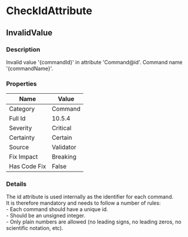 ﻿---  
uid: Validator_10_5_4  
---

# CheckIdAttribute

## InvalidValue

### Description

Invalid value '{commandId}' in attribute 'Command@id'. Command name '{commandName}'.

### Properties

| Name         | Value     |
| ------------ | --------- |
| Category     | Command   |
| Full Id      | 10.5.4    |
| Severity     | Critical  |
| Certainty    | Certain   |
| Source       | Validator |
| Fix Impact   | Breaking  |
| Has Code Fix | False     |

### Details

The id attribute is used internally as the identifier for each command.  
It is therefore mandatory and needs to follow a number of rules:  
\- Each command should have a unique id.  
\- Should be an unsigned integer.  
\- Only plain numbers are allowed (no leading signs, no leading zeros, no scientific notation, etc).

